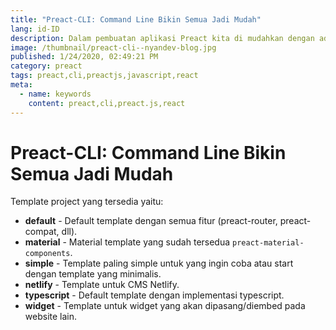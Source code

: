 ```yaml
---
title: "Preact-CLI: Command Line Bikin Semua Jadi Mudah"
lang: id-ID
description: Dalam pembuatan aplikasi Preact kita di mudahkan dengan adanya Preact-CLI, kanalan yuk.
image: /thumbnail/preact-cli--nyandev-blog.jpg
published: 1/24/2020, 02:49:21 PM
category: preact
tags: preact,cli,preactjs,javascript,react
meta:
  - name: keywords
    content: preact,cli,preact.js,react
---
```

# Preact-CLI: Command Line Bikin Semua Jadi Mudah

<Author name="Ryan Aunur Rassyid" />
<FeaturedImage src="/images/covers/preact-cli--nyandev-blog.jpg" />

Template project yang tersedia yaitu:
- **default** - Default template dengan semua fitur (preact-router, preact-compat, dll).
- **material** - Material template yang sudah tersedua `preact-material-components`.
- **simple** - Template paling simple untuk yang ingin coba atau start dengan template yang minimalis.
- **netlify** - Template untuk CMS Netlify.
- **typescript** - Default template dengan implementasi typescript.
- **widget** - Template untuk widget yang akan dipasang/diembed pada website lain.